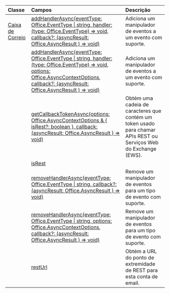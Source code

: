 | Classe | Campos | Descrição |
|:---|:---|:---|
|[Caixa de Correio](/javascript/api/outlook/outlook.mailbox)|[addHandlerAsync(eventType: Office.EventType \| string, handler: (type: Office.EventType) => void, callback?: (asyncResult: Office.AsyncResult <void> ) => void)](/javascript/api/outlook/outlook.mailbox#addhandlerasync-eventtype--handler--type-)|Adiciona um manipulador de eventos a um evento com suporte.|
||[addHandlerAsync(eventType: Office.EventType \| string, handler: (type: Office.EventType) => void, options: Office.AsyncContextOptions, callback?: (asyncResult: Office.AsyncResult <void> ) => void)](/javascript/api/outlook/outlook.mailbox#addhandlerasync-eventtype--handler--type-)|Adiciona um manipulador de eventos a um evento com suporte.|
||[getCallbackTokenAsync(options: Office.AsyncContextOptions & { isRest?: boolean }, callback: (asyncResult: Office.AsyncResult <string> ) => void)](/javascript/api/outlook/outlook.mailbox#getcallbacktokenasync-options--isrest--callback--asyncresult-)|Obtém uma cadeia de caracteres que contém um token usado para chamar APIs REST ou Serviços Web do Exchange (EWS).|
||[isRest](/javascript/api/outlook/outlook.mailbox#isrest)||
||[removeHandlerAsync(eventType: Office.EventType \| string, callback?: (asyncResult: Office.AsyncResult <void> ) => void)](/javascript/api/outlook/outlook.mailbox#removehandlerasync-eventtype--callback--asyncresult-)|Remove um manipulador de eventos para um tipo de evento com suporte.|
||[removeHandlerAsync(eventType: Office.EventType \| string, options: Office.AsyncContextOptions, callback?: (asyncResult: Office.AsyncResult <void> ) => void)](/javascript/api/outlook/outlook.mailbox#removehandlerasync-eventtype--options--callback--asyncresult-)|Remove um manipulador de eventos para um tipo de evento com suporte.|
||[restUrl](/javascript/api/outlook/outlook.mailbox#resturl)|Obtém a URL do ponto de extremidade de REST para esta conta de email.|
